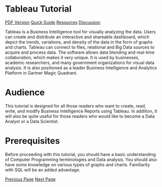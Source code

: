 # Tableau Tutorial
[PDF Version](../tableau/tableau_pdf_version.md)
[Quick Guide](../tableau/tableau_quick_guide.md)
[Resources](../tableau/tableau_useful_resources.md)
[Discussion](../tableau/tableau_discussion.md)

Tableau is a Business Intelligence tool for visually analyzing the data. Users can create and distribute an interactive and shareable dashboard, which depict the trends, variations, and density of the data in the form of graphs and charts. Tableau can connect to files, relational and Big Data sources to acquire and process data. The software allows data blending and real-time collaboration, which makes it very unique. It is used by businesses, academic researchers, and many government organizations for visual data analysis. It is also positioned as a leader Business Intelligence and Analytics Platform in Gartner Magic Quadrant.

# Audience
This tutorial is designed for all those readers who want to create, read, write, and modify Business Intelligence Reports using Tableau. In addition, it will also be quite useful for those readers who would like to become a Data Analyst or a Data Scientist.

# Prerequisites
Before proceeding with this tutorial, you should have a basic understanding of Computer Programming terminologies and Data analysis. You should also have some knowledge on various types of graphs and charts. Familiarity with SQL will be an added advantage.


[Previous Page](../tableau/index.md) [Next Page](../tableau/tableau_overview.md) 
